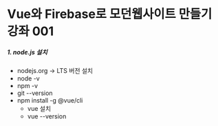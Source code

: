 # Vue와 Firebase로 모던웹사이트 만들기 강좌 001

##### 1. node.js 설치

- nodejs.org -> LTS 버전 설치
- node -v
- npm -v
- git --version
- npm install -g @vue/cli
  - vue 설치
  - vue --version